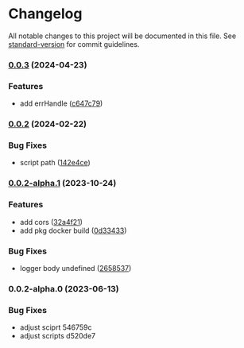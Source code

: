 # Changelog

All notable changes to this project will be documented in this file. See [standard-version](https://github.com/conventional-changelog/standard-version) for commit guidelines.

### [0.0.3](https://github.com/Layouwen/express-typescript-starter/compare/v0.0.2...v0.0.3) (2024-04-23)


### Features

* add errHandle ([c647c79](https://github.com/Layouwen/express-typescript-starter/commit/c647c79f3f82384d9a66fa6c2b186ae07d4810cc))

### [0.0.2](https://github.com/Layouwen/express-typescript-starter/compare/v0.0.2-alpha.1...v0.0.2) (2024-02-22)


### Bug Fixes

* script path ([142e4ce](https://github.com/Layouwen/express-typescript-starter/commit/142e4ce7a33f7bc465a16c5ba4b2fa75125706b5))

### [0.0.2-alpha.1](https://github.com/Layouwen/express-typescript-starter/compare/v0.0.2-alpha.0...v0.0.2-alpha.1) (2023-10-24)


### Features

* add cors ([32a4f21](https://github.com/Layouwen/express-typescript-starter/commit/32a4f2137b5e2f545fecf195eaebc1637f4ba490))
* add pkg docker build ([0d33433](https://github.com/Layouwen/express-typescript-starter/commit/0d3343365967bf89bdb7f03b81087169a4dd8f0a))


### Bug Fixes

* logger body undefined ([2658537](https://github.com/Layouwen/express-typescript-starter/commit/26585379e2b0dd1bf7d3472ffb9bb5bf5110000f))

### 0.0.2-alpha.0 (2023-06-13)


### Bug Fixes

* adjust sciprt 546759c
* adjust scripts d520de7
